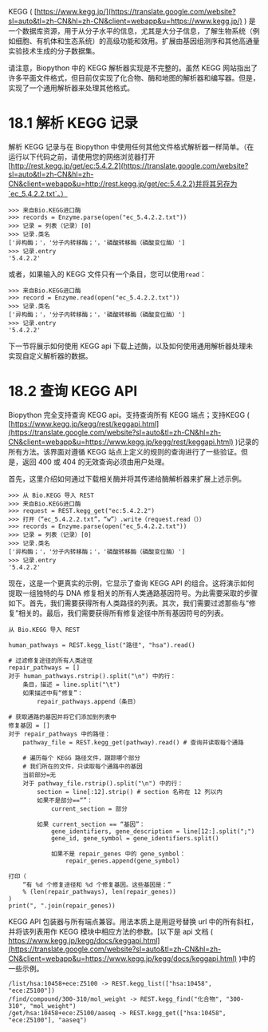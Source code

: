 KEGG ( [https://www.kegg.jp/](https://translate.google.com/website?sl=auto&tl=zh-CN&hl=zh-CN&client=webapp&u=https://www.kegg.jp/) ) 是一个数据库资源，用于从分子水平的信息，尤其是大分子信息，了解生物系统（例如细胞、有机体和生态系统）的高级功能和效用。扩展由基因组测序和其他高通量实验技术生成的分子数据集。

请注意，Biopython 中的 KEGG 解析器实现是不完整的。虽然 KEGG 网站指出了许多平面文件格式，但目前仅实现了化合物、酶和地图的解析器和编写器。但是，实现了一个通用解析器来处理其他格式。

# 18.1 解析 KEGG 记录

解析 KEGG 记录与在 Biopython 中使用任何其他文件格式解析器一样简单。（在运行以下代码之前，请使用您的网络浏览器打开[http://rest.kegg.jp/get/ec:5.4.2.2](https://translate.google.com/website?sl=auto&tl=zh-CN&hl=zh-CN&client=webapp&u=http://rest.kegg.jp/get/ec:5.4.2.2)并将其另存为`ec_5.4.2.2.txt`。）

```
>>> 来自Bio.KEGG进口酶
>>> records = Enzyme.parse(open("ec_5.4.2.2.txt"))
>>> 记录 = 列表（记录）[0]
>>> 记录.类名
['异构酶；'，'分子内转移酶；'，'磷酸转移酶（磷酸变位酶）']
>>> 记录.entry
'5.4.2.2'
```

或者，如果输入的 KEGG 文件只有一个条目，您可以使用`read`：

```
>>> 来自Bio.KEGG进口酶
>>> record = Enzyme.read(open("ec_5.4.2.2.txt"))
>>> 记录.类名
['异构酶；'，'分子内转移酶；'，'磷酸转移酶（磷酸变位酶）']
>>> 记录.entry
'5.4.2.2'
```

下一节将展示如何使用 KEGG api 下载上述酶，以及如何使用通用解析器处理未实现自定义解析器的数据。

# 18.2 查询 KEGG API

Biopython 完全支持查询 KEGG api。支持查询所有 KEGG 端点；支持KEGG ( [https://www.kegg.jp/kegg/rest/keggapi.html](https://translate.google.com/website?sl=auto&tl=zh-CN&hl=zh-CN&client=webapp&u=https://www.kegg.jp/kegg/rest/keggapi.html) )记录的所有方法。该界面对遵循 KEGG 站点上定义的规则的查询进行了一些验证。但是，返回 400 或 404 的无效查询必须由用户处理。

首先，这里介绍如何通过下载相关酶并将其传递给酶解析器来扩展上述示例。

```
>>> 从 Bio.KEGG 导入 REST
>>> 来自Bio.KEGG进口酶
>>> request = REST.kegg_get("ec:5.4.2.2")
>>> 打开（“ec_5.4.2.2.txt”，“w”）.write（request.read（））
>>> records = Enzyme.parse(open("ec_5.4.2.2.txt"))
>>> 记录 = 列表（记录）[0]
>>> 记录.类名
['异构酶；'，'分子内转移酶；'，'磷酸转移酶（磷酸变位酶）']
>>> 记录.entry
'5.4.2.2'
```

现在，这是一个更真实的示例，它显示了查询 KEGG API 的组合。这将演示如何提取一组独特的与 DNA 修复相关的所有人类通路基因符号。为此需要采取的步骤如下。首先，我们需要获得所有人类路径的列表。其次，我们需要过滤那些与“修复”相关的。最后，我们需要获得所有修复途径中所有基因符号的列表。

```
从 Bio.KEGG 导入 REST

human_pathways = REST.kegg_list("路径", "hsa").read()

# 过滤修复途径的所有人类途径
repair_pathways = []
对于 human_pathways.rstrip().split("\n") 中的行：
    条目，描述 = line.split("\t")
    如果描述中有“修复”：
        repair_pathways.append（条目）

# 获取通路的基因并将它们添加到列表中
修复基因 = []
对于 repair_pathways 中的路径：
    pathway_file = REST.kegg_get(pathway).read() # 查询并读取每个通路

    # 遍历每个 KEGG 路径文件，跟踪哪个部分
    # 我们所在的文件，只读取每个通路中的基因
    当前部分=无
    对于 pathway_file.rstrip().split("\n") 中的行：
        section = line[:12].strip() # section 名称在 12 列以内
        如果不是部分==“”：
            current_section = 部分

        如果 current_section == “基因”：
            gene_identifiers, gene_description = line[12:].split(";")
            gene_id, gene_symbol = gene_identifiers.split()

            如果不是 repair_genes 中的 gene_symbol：
                repair_genes.append(gene_symbol)

打印（
    “有 %d 个修复途径和 %d 个修复基因。这些基因是：”
    % (len(repair_pathways), len(repair_genes))
)
print(", ".join(repair_genes))
```

KEGG API 包装器与所有端点兼容。用法本质上是用逗号替换 url 中的所有斜杠，并将该列表用作 KEGG 模块中相应方法的参数。[以下是 api 文档 ( https://www.kegg.jp/kegg/docs/keggapi.html](https://translate.google.com/website?sl=auto&tl=zh-CN&hl=zh-CN&client=webapp&u=https://www.kegg.jp/kegg/docs/keggapi.html) )中的一些示例。

```
/list/hsa:10458+ece:Z5100 -> REST.kegg_list(["hsa:10458", "ece:Z5100"])
/find/compound/300-310/mol_weight -> REST.kegg_find("化合物", "300-310", "mol_weight")
/get/hsa:10458+ece:Z5100/aaseq -> REST.kegg_get(["hsa:10458", "ece:Z5100"], "aaseq")
```